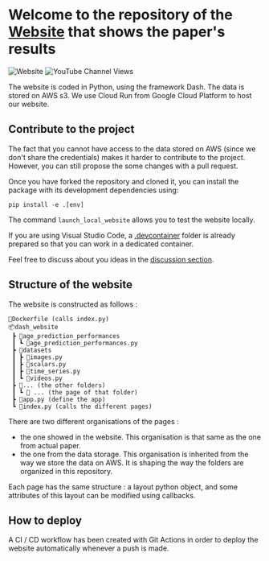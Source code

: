 # Welcome to the repository of the [Website](https://www.multidimensionality-of-aging.net/) that shows the paper's results

![Website](https://img.shields.io/website?url=https%3A%2F%2Fmultidimensionality-of-aging.net%2F)
![YouTube Channel Views](https://img.shields.io/youtube/channel/views/UCEUEAd-MoVx30rbQfluDxmg?label=seminar%20presentation)

The website is coded in Python, using the framework Dash. The data is stored on AWS s3. We use Cloud Run from Google Cloud Platform to host our website.

## Contribute to the project 

The fact that you cannot have access to the data stored on AWS (since we don't share the credentials) makes it harder to contribute to the project. However, you can still propose the some changes with a pull request. 

Once you have forked the repository and cloned it, you can install the package with its development dependencies using:
```
pip install -e .[env]
```

The command `launch_local_website` allows you to test the website locally.

If you are using Visual Studio Code, a [.devcontainer](.devcontainer) folder is already prepared so that you can work in a dedicated container.

Feel free to discuss about you ideas in the [discussion section](https://github.com/Deep-Learning-and-Aging/Website/discussions).


## Structure of the website 
The website is constructed as follows :

```
📜Dockerfile (calls index.py)
📦dash_website
 ┣ 📂age_prediction_performances
 ┃ ┗ 📜age_prediction_performances.py
 ┣ 📂datasets
 ┃ ┣ 📜images.py
 ┃ ┣ 📜scalars.py
 ┃ ┣ 📜time_series.py
 ┃ ┗ 📜videos.py
 ┣ 📂... (the other folders)
 ┃ ┗ 📜 ... (the page of that folder)
 ┣ 📜app.py (define the app)
 ┗ 📜index.py (calls the different pages)
```
There are two different organisations of the pages :
- the one showed in the website. This organisation is that same as the one from actual paper.
- the one from the data storage. This organisation is inherited from the way we store the data on AWS. It is shaping the way the folders are organized in this repository.

Each page has the same structure : a layout python object, and some attributes of this layout can be modified using callbacks.

## How to deploy 

A CI / CD workflow has been created with Git Actions in order to deploy the website automatically whenever a push is made. 

